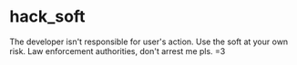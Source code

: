 # hack_soft
The developer isn't responsible for user's action.
Use the soft at your own risk.
Law enforcement authorities, don't arrest me pls. =3
